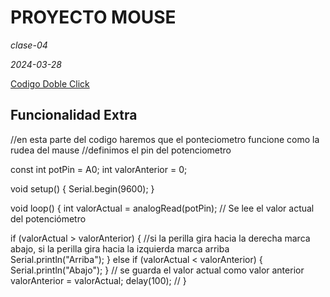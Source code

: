 # PROYECTO MOUSE
_clase-04_

_2024-03-28_




[Codigo Doble Click](./codigoDobleClick/codigoDobleClick.ino)

## Funcionalidad Extra

//en esta parte del codigo haremos que el ponteciometro funcione como la rudea del mause
//definimos el pin del potenciometro

const int potPin = A0;
int valorAnterior = 0; 

void setup() {
  Serial.begin(9600); 
}

void loop() {
  int valorActual = analogRead(potPin); // Se lee el valor actual del potenciómetro

  if (valorActual > valorAnterior) {
//si la perilla gira hacia la derecha marca abajo, si la perilla gira hacia la izquierda marca arriba
    Serial.println("Arriba");   } else if (valorActual < valorAnterior) {
    Serial.println("Abajo"); 
  }
 // se guarda el valor actual como valor anterior 
  valorAnterior = valorActual;
  delay(100); // 
}



